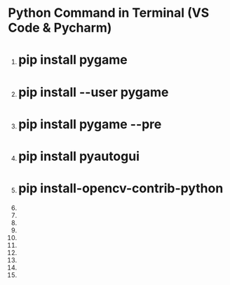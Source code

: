 # Python Command in Terminal (VS Code & Pycharm)

1. # pip install pygame
2. # pip install --user pygame
3. # pip install pygame --pre
4. # pip install pyautogui
5. # pip install-opencv-contrib-python
6. 
7. 
8. 
9. 
10. 
11.
12. 
13. 
14.
15. 

